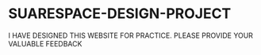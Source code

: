# SUARESPACE-DESIGN-PROJECT
I HAVE DESIGNED THIS WEBSITE FOR PRACTICE. PLEASE PROVIDE YOUR VALUABLE FEEDBACK

